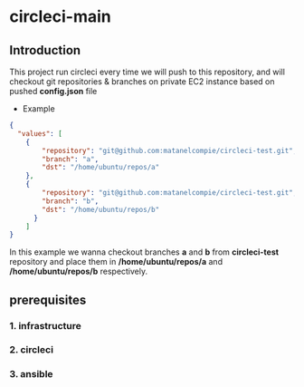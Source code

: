 # circleci-main

## Introduction
This project run circleci every time we will push to this repository, and will checkout git repositories & branches on private EC2 instance based on pushed **config.json** file
- Example
```json
{
  "values": [
    {
        "repository": "git@github.com:matanelcompie/circleci-test.git",
        "branch": "a",
        "dst": "/home/ubuntu/repos/a"
    },
    {
        "repository": "git@github.com:matanelcompie/circleci-test.git",
        "branch": "b",
        "dst": "/home/ubuntu/repos/b"
      }
    ]
}
```
 In this example we wanna checkout branches **a** and **b** from **circleci-test** repository and place them in **/home/ubuntu/repos/a** and **/home/ubuntu/repos/b** respectively.

## prerequisites

### 1. infrastructure

### 2. circleci

### 3. ansible


